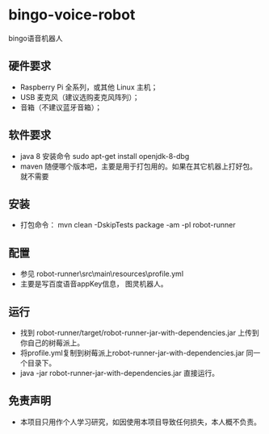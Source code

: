 # bingo-voice-robot
bingo语音机器人

## 硬件要求
  - Raspberry Pi 全系列，或其他 Linux 主机；
  - USB 麦克风（建议选购麦克风阵列）；
  - 音箱（不建议蓝牙音箱）；
## 软件要求
  - java 8 安装命令  sudo apt-get install openjdk-8-dbg
  - maven 随便哪个版本吧，主要是用于打包用的。如果在其它机器上打好包。就不需要

## 安装
  - 打包命令：  mvn clean -DskipTests package -am -pl robot-runner


## 配置
  - 参见 robot-runner\src\main\resources\profile.yml
  - 主要是写百度语音appKey信息， 图灵机器人。

## 运行
  - 找到 robot-runner/target/robot-runner-jar-with-dependencies.jar 上传到你自己的树莓派上。
  - 将profile.yml复制到树莓派上robot-runner-jar-with-dependencies.jar 同一个目录下。
  - java -jar robot-runner-jar-with-dependencies.jar 直接运行。

## 免责声明
  - 本项目只用作个人学习研究，如因使用本项目导致任何损失，本人概不负责。
